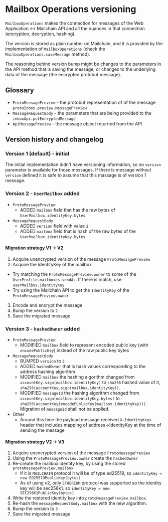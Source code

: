 # Mailbox Operations versioning

`MailboxOperations` makes the connection for messages of the Web Application <-> Mailchain API and all the nuances in that connection (encryption, decryption, hashing).

The version is stored as plain number on Mailchain, and it is provided by the implementation of `MailboxOperations` (check the `MailboxOperations.saveMessage` method).

The reasoning behind version bump might be changes to the parameters in the API method that is saving the message, or changes to the underlying data of the message (the encrypted protobuf message).

## Glossary

-   `ProtoMessagePreview` - the protobuf representation of of the message `protoInbox.preview.MessagePreview`
-   `MessageRequestBody` - the parameters that are being provided to the `inboxApi.putEncryptedMessage`
-   `ApiMessagePreview` - the message object returned from the API

## Version history and changelog

### Version 1 (default) - initial

The initial implementation didn't have versioning information, so no `version` parameter is available for those messages. If there is message without `version` defined it is safe to assume that this massage is of version 1 message.

### Version 2 - `UserMailbox` added

-   `ProtoMessagePreview`
    -   ADDED `mailbox` field that has the raw bytes of `UserMailbox.identityKey.bytes`
-   `MessageRequestBody`
    -   ADDED `version` field with value `2`
    -   ADDED `mailbox` field that is hash of the raw bytes of the `UserMailbox.identityKey.bytes`

#### Migration strategy V1 -> V2

1. Acquire unencrypted version of the message `ProtoMessagePreview`
2. Acquire the IdentityKey of the mailbox

-   Try matching the `ProtoMessagePreview.owner` to some of the `UserProfile.mailboxes.sendAs`. If there is match, use `userMailbox.identityKey`
-   Try using the Mailchain API to get the `IdentityKey` of the `ProtoMessagePreview.owner`

3. Encode and encrypt the message
4. Bump the version to `2`
5. Save the migrated message

### Version 3 - `hashedOwner` added

-   `ProtoMessagePreview`
    -   MODIFIED `mailbox` field to represent encoded public key (with `encodePublicKey`) instead of the raw public key bytes
-   `MessageRequestBody`
    -   BUMPED `version` to `3`
    -   ADDED `hashedOwner` that is hash values corresponding to the address hashing algorithm
    -   MODIFIED `mailbox` the hashing algorithm changed from `accountKey.sign(mailbox.identityKey)` to `sha256` hashed value of it, `sha256(accountKey.sign(mailbox.identityKey))`.
    -   MODIFIED `messageId` the hashing algorithm changed from `accountKey.sign(mailbox.identityKey.bytes)` to `sha256(accountKey(encodePublicKey(mailbox.identityKey)))`. Migration of `messageId` shall not be applied.
-   Other
    -   Around this time the payload message received `X-IdentityKeys` header that includes mapping of address->IdentityKey at the time of sending the message

#### Migration strategy V2 -> V3

1. Acquire unencrypted version of the message `ProtoMessagePreview`
2. Using the `ProtoMessagePreview.owner` create the `hashedOwner`
3. Re-create the mailbox identity key, by using the stored `protoMessagePreview.mailbox`
    - If it is `MAILCHAIN` protocol it will be of type ed25519, so `identityKey = new ED25519PublicKey(bytes)`
    - As of using v2, only `ETHEREUM` protocol was supported so the identity key will be sec256k1, so `identityKey = new SEC256K1PublicKey(bytes)`
4. Write the restored identity key into `protoMessagePreview.mailbox`.
5. Re-hash the `messageRequestBody.mailbox` with the new algorithm.
6. Bump the version to `3`
7. Save the migrated message
